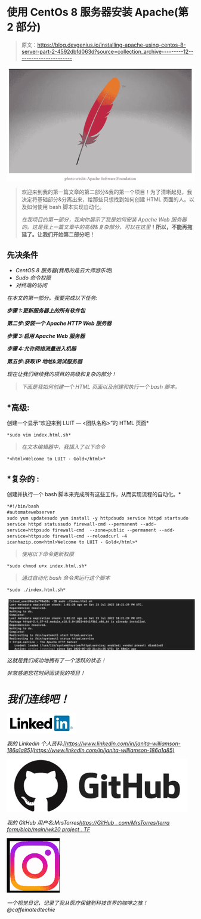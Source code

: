 # 使用 CentOs 8 服务器安装 Apache(第 2 部分)

> 原文：<https://blog.devgenius.io/installing-apache-using-centos-8-server-part-2-4592dbfd063d?source=collection_archive---------12----------------------->

![](img/3b46e507ebb9d14424c29da053eaa1cd.png)

> 欢迎来到我的第一篇文章的第二部分&我的第一个项目！为了清晰起见，我决定将基础部分&分离出来，给那些只想找到如何创建 HTML 页面的人。以及如何使用 bash 脚本实现自动化。
> 
> *在我项目的第一部分，我向你展示了我是如何安装 Apache Web 服务器的。这是我上一篇文章中的高级&复杂部分，可以在这里*[](https://medium.com/@janita.gw13/installing-apache-using-centos-8-server-754d5bccb60a)**！所以，不能再拖延了。让我们开始第二部分吧！**

## **先决条件**

*   *CentOS 8 服务器(我用的是云大师游乐场)*
*   *Sudo 命令权限*
*   *对终端的访问*

*在本文的第一部分。我要完成以下任务:*

***步骤 1:更新服务器上的所有软件包***

***第二步:安装一个 Apache HTTP Web 服务器***

***步骤 3:启用 Apache Web 服务器***

***步骤 4:允许网络流量进入机器***

***第五步:获取 IP 地址&测试服务器***

*现在让我们继续我的项目的高级和复杂的部分！*

> *下面是我如何创建一个 HTML 页面以及创建和执行一个 bash 脚本。*

## ***高级:**
创建一个显示“欢迎来到 LUIT — <团队名称>”的 HTML 页面*

```
*sudo vim index.html.sh*
```

> *在文本编辑器中，我插入了以下命令*

```
*<html>Welcome to LUIT - Gold</html>*
```

## ***复杂的** :
创建并执行一个 bash 脚本来完成所有这些工作，从而实现流程的自动化。*

```
*#!/bin/bash
#automatewebserver
sudo yum updatesudo yum install -y httpdsudo service httpd startsudo service httpd statussudo firewall-cmd --permanent --add-service=httpsudo firewall-cmd  --zone=public --permanent --add-service=httpsudo firewall-cmd --reloadcurl -4 icanhazip.com<html>Welcome to LUIT - Gold</html>*
```

> *使用以下命令更新权限*

```
*sudo chmod u+x index.html.sh*
```

> *通过自动化 bash 命令来运行这个脚本*

```
*sudo ./index.html.sh*
```

*![](img/e3e7bab1f269ced468fa9d384063325d.png)*

*这就是我们成功地拥有了一个活跃的状态！*

*非常感谢您花时间阅读我的项目！*

# *我们连线吧！*

*![](img/91c89e7f7916b21111e4aecac2872c50.png)*

*我的 Linkedin 个人资料:[https://www.linkedin.com/in/janita-williamson-186a1a85](https://www.linkedin.com/in/janita-williamson-186a1a85)*

*![](img/5279375ee53dd36d6e08a3225c8d4765.png)*

*我的 GitHub 用户名:MrsTorres[https://GitHub . com/MrsTorres/terra form/blob/main/wk20 project . TF](https://github.com/MrsTorres/Terraform/blob/main/wk20project.tf)*

*![](img/ba8e07c295669759113b1ab5620906fc.png)*

*一个视觉日记，记录了我从医疗保健到科技世界的咖啡之旅！@caffeinatedtechie*